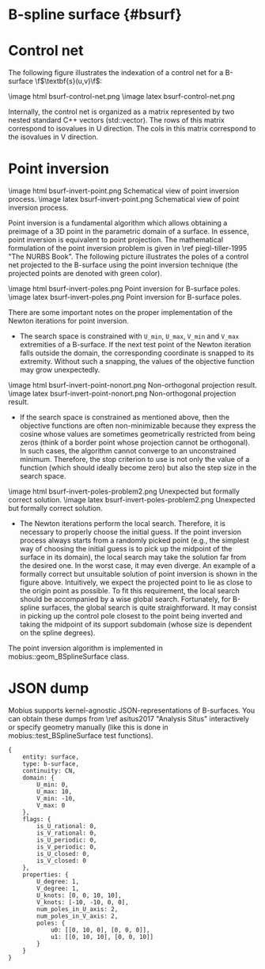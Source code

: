 B-spline surface {#bsurf}
=========================

# Control net

The following figure illustrates the indexation of a control
net for a B-surface \f$\textbf{s}(u,v)\f$:

\image html bsurf-control-net.png
\image latex bsurf-control-net.png

Internally, the control net is organized as a matrix represented by two nested
standard C++ vectors (std::vector). The rows of this matrix correspond to
isovalues in U direction. The cols in this matrix correspond to the isovalues
in V direction.

# Point inversion

\image html bsurf-invert-point.png Schematical view of point inversion process.
\image latex bsurf-invert-point.png Schematical view of point inversion process.

Point inversion is a fundamental algorithm which allows obtaining a preimage
of a 3D point in the parametric domain of a surface. In essence, point inversion
is equivalent to point projection. The mathematical formulation of the point
inversion problem is given in \ref piegl-tiller-1995 "The NURBS Book". The following
picture illustrates the poles of a control net projected to the B-surface using
the point inversion technique (the projected points are denoted with green color).

\image html bsurf-invert-poles.png Point inversion for B-surface poles.
\image latex bsurf-invert-poles.png Point inversion for B-surface poles.

There are some important notes on the proper implementation of the Newton iterations
for point inversion.

- The search space is constrained with `U_min`, `U_max`, `V_min` and `V_max`
  extremities of a B-surface. If the next test point of the Newton iteration falls
  outside the domain, the corresponding coordinate is snapped to its extremity.
  Without such a snapping, the values of the objective function may grow
  unexpectedly.

\image html bsurf-invert-point-nonort.png Non-orthogonal projection result.
\image latex bsurf-invert-point-nonort.png Non-orthogonal projection result.

- If the search space is constrained as mentioned above, then the objective
  functions are often non-minimizable because they express the cosine whose
  values are sometimes geometrically restricted from being zeros (think of a border point
  whose projection cannot be orthogonal). In such cases, the algorithm
  cannot converge to an unconstrained minimum. Therefore, the stop criterion to
  use is not only the value of a function (which should ideally become zero) but also the
  step size in the search space.

\image html bsurf-invert-poles-problem2.png Unexpected but formally correct solution.
\image latex bsurf-invert-poles-problem2.png Unexpected but formally correct solution.

- The Newton iterations perform the local search. Therefore, it is necessary
  to properly choose the initial guess. If the point inversion process always
  starts from a randomly picked point (e.g., the simplest way of choosing the
  initial guess is to pick up the midpoint of the surface in its domain), the
  local search may take the solution far from the desired one. In the worst case,
  it may even diverge. An example of a formally correct but unsuitable solution
  of point inversion is shown in the figure above. Intuitively, we expect the
  projected point to lie as close to the origin point as possible.
  To fit this requirement, the local search should be accompanied by a wise global search.
  Fortunately, for B-spline surfaces, the global search is quite straightforward. It
  may consist in picking up the control pole closest to the point being inverted
  and taking the midpoint of its support subdomain (whose size is dependent on
  the spline degrees).

The point inversion algorithm is implemented in mobius::geom_BSplineSurface
class.

# JSON dump

Mobius supports kernel-agnostic JSON-representations of B-surfaces. You can
obtain these dumps from \ref asitus2017 "Analysis Situs" interactively or
specify geometry manually (like this is done in mobius::test_BSplineSurface test
functions).

```
{
    entity: surface,
    type: b-surface,
    continuity: CN,
    domain: {
        U_min: 0,
        U_max: 10,
        V_min: -10,
        V_max: 0
    },
    flags: {
        is_U_rational: 0,
        is_V_rational: 0,
        is_U_periodic: 0,
        is_V_periodic: 0,
        is_U_closed: 0,
        is_V_closed: 0
    },
    properties: {
        U_degree: 1,
        V_degree: 1,
        U_knots: [0, 0, 10, 10],
        V_knots: [-10, -10, 0, 0],
        num_poles_in_U_axis: 2,
        num_poles_in_V_axis: 2,
        poles: {
            u0: [[0, 10, 0], [0, 0, 0]],
            u1: [[0, 10, 10], [0, 0, 10]]
        }
    }
}
```
